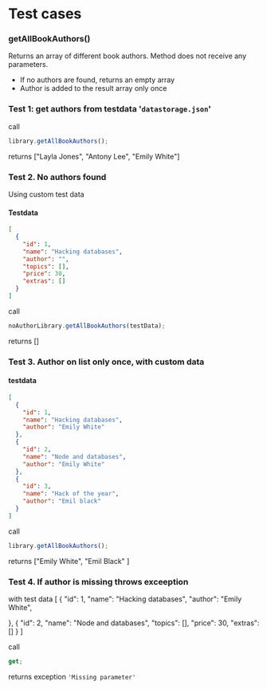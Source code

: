 # Test cases

### **getAllBookAuthors()**

Returns an array of different book authors. Method does not receive any parameters.

- If no authors are found, returns an empty array
- Author is added to the result array only once

### Test 1: get authors from testdata '`datastorage.json`'

call

```js
library.getAllBookAuthors();
```

returns ["Layla Jones", "Antony Lee", "Emily White"]

### Test 2. No authors found

Using custom test data

#### Testdata

```json
[
  {
    "id": 1,
    "name": "Hacking databases",
    "author": "",
    "topics": [],
    "price": 30,
    "extras": []
  }
]
```

call

```js
noAuthorLibrary.getAllBookAuthors(testData);
```

returns []

### Test 3. Author on list only once, with custom data

#### testdata

```json
[
  {
    "id": 1,
    "name": "Hacking databases",
    "author": "Emily White"
  },
  {
    "id": 2,
    "name": "Node and databases",
    "author": "Emily White"
  },
  {
    "id": 3,
    "name": "Hack of the year",
    "author": "Emil black"
  }
]
```

call

```js
library.getAllBookAuthors();
```

returns ["Emily White", "Emil Black" ]

### Test 4. If author is missing throws exceeption

with test data
[
{
"id": 1,
"name": "Hacking databases",
"author": "Emily White",

},
{
"id": 2,
"name": "Node and databases",
"topics": [],
"price": 30,
"extras": []
}
]

call

```js
get;
```

returns exception
`'Missing parameter'`
